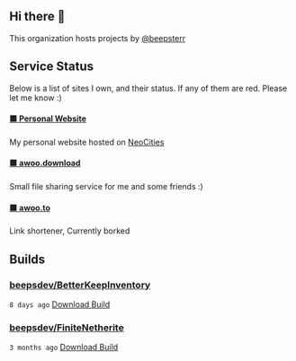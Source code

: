 ## Hi there 👋

This organization hosts projects by [@beepsterr](https://github.com/BeepSterr)
## Service Status
Below is a list of sites I own, and their status. 
If any of them are red. Please let me know :)


#### [🟩 Personal Website](https://beeps.dev)

My personal website hosted on [NeoCities](https://neocities.org/)
#### [🟩 awoo.download](https://awoo.download)

Small file sharing service for me and some friends :)
#### [🟩 awoo.to](https://awoo.to)

Link shortener, Currently borked

## Builds
### [beepsdev/BetterKeepInventory](https://github.com/beepsdev/BetterKeepInventory)

`8 days ago` [Download Build](https://github.com/beepsdev/BetterKeepInventory/suites/7398616599/artifacts/301464776)
### [beepsdev/FiniteNetherite](https://github.com/beepsdev/FiniteNetherite)

`3 months ago` [Download Build](https://github.com/beepsdev/FiniteNetherite/suites/6362450050/artifacts/229833502)

